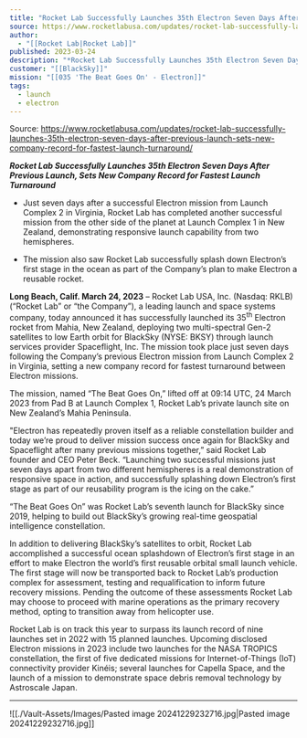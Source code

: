 ```yaml
---
title: "Rocket Lab Successfully Launches 35th Electron Seven Days After Previous Launch, Sets New Company Record for Fastest Launch Turnaround  "
source: https://www.rocketlabusa.com/updates/rocket-lab-successfully-launches-35th-electron-seven-days-after-previous-launch-sets-new-company-record-for-fastest-launch-turnaround/
author:
  - "[[Rocket Lab|Rocket Lab]]"
published: 2023-03-24
description: "*Rocket Lab Successfully Launches 35th Electron Seven Days After Previous Launch, Sets New Company Record for Fastest Launch Turnaround *"
customer: "[[BlackSky]]"
mission: "[[035 'The Beat Goes On' - Electron]]"
tags:
  - launch
  - electron
---
```


Source: https://www.rocketlabusa.com/updates/rocket-lab-successfully-launches-35th-electron-seven-days-after-previous-launch-sets-new-company-record-for-fastest-launch-turnaround/

***Rocket Lab Successfully Launches 35th Electron Seven Days After Previous Launch, Sets New Company Record for Fastest Launch Turnaround*** 

- Just seven days after a successful Electron mission from Launch Complex 2 in Virginia, Rocket Lab has completed another successful mission from the other side of the planet at Launch Complex 1 in New Zealand, demonstrating responsive launch capability from two hemispheres.

- The mission also saw Rocket Lab successfully splash down Electron’s first stage in the ocean as part of the Company’s plan to make Electron a reusable rocket.

**Long Beach, Calif. March 24, 2023** – Rocket Lab USA, Inc. (Nasdaq: RKLB) (“Rocket Lab” or “the Company”), a leading launch and space systems company, today announced it has successfully launched its 35<sup>th</sup> Electron rocket from Mahia, New Zealand, deploying two multi-spectral Gen-2 satellites to low Earth orbit for BlackSky (NYSE: BKSY) through launch services provider Spaceflight, Inc. The mission took place just seven days following the Company’s previous Electron mission from Launch Complex 2 in Virginia, setting a new company record for fastest turnaround between Electron missions.

The mission, named “The Beat Goes On,” lifted off at 09:14 UTC, 24 March 2023 from Pad B at Launch Complex 1, Rocket Lab’s private launch site on New Zealand’s Mahia Peninsula.

"Electron has repeatedly proven itself as a reliable constellation builder and today we’re proud to deliver mission success once again for BlackSky and Spaceflight after many previous missions together,” said Rocket Lab founder and CEO Peter Beck. “Launching two successful missions just seven days apart from two different hemispheres is a real demonstration of responsive space in action, and successfully splashing down Electron’s first stage as part of our reusability program is the icing on the cake.”

“The Beat Goes On” was Rocket Lab’s seventh launch for BlackSky since 2019, helping to build out BlackSky’s growing real-time geospatial intelligence constellation.

In addition to delivering BlackSky’s satellites to orbit, Rocket Lab accomplished a successful ocean splashdown of Electron’s first stage in an effort to make Electron the world’s first reusable orbital small launch vehicle. The first stage will now be transported back to Rocket Lab’s production complex for assessment, testing and requalification to inform future recovery missions. Pending the outcome of these assessments Rocket Lab may choose to proceed with marine operations as the primary recovery method, opting to transition away from helicopter use.

Rocket Lab is on track this year to surpass its launch record of nine launches set in 2022 with 15 planned launches. Upcoming disclosed Electron missions in 2023 include two launches for the NASA TROPICS constellation, the first of five dedicated missions for Internet-of-Things (IoT) connectivity provider Kinéis; several launches for Capella Space, and the launch of a mission to demonstrate space debris removal technology by Astroscale Japan.

---

![[./Vault-Assets/Images/Pasted image 20241229232716.jpg|Pasted image 20241229232716.jpg]]